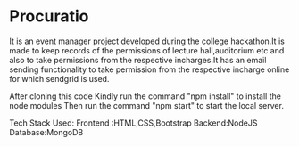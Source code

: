 # Procuratio
It is an event manager project developed during the college hackathon.It is made to keep records of the permissions of lecture hall,auditorium etc and also to take permissions from the respective incharges.It has an email sending functionality to take permission from the respective incharge online for which sendgrid is used.

After cloning this code Kindly run the command "npm install" to install the node modules Then run the command "npm start" to start the local server.

Tech Stack Used: Frontend :HTML,CSS,Bootstrap Backend:NodeJS Database:MongoDB
